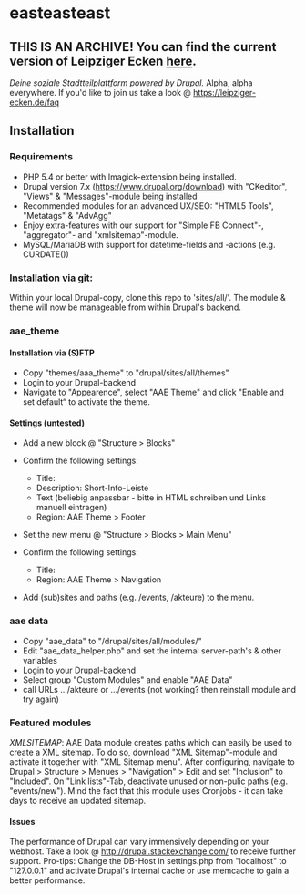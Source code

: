 # easteasteast

## THIS IS AN ARCHIVE! You can find the current version of Leipziger Ecken [here](https://github.com/Leipziger-Ecken/drupal).

*Deine soziale Stadtteilplattform powered by Drupal.*
Alpha, alpha everywhere. If you'd like to join us take a look @ https://leipziger-ecken.de/faq

## Installation

### Requirements

- PHP 5.4 or better with Imagick-extension being installed.
- Drupal version 7.x (https://www.drupal.org/download) with "CKeditor", "Views" & "Messages"-module being installed
- Recommended modules for an advanced UX/SEO: "HTML5 Tools", "Metatags" & "AdvAgg"
- Enjoy extra-features with our support for "Simple FB Connect"-, "aggregator"- and "xmlsitemap"-module.
- MySQL/MariaDB with support for datetime-fields and -actions (e.g. CURDATE())

### Installation via git:

Within your local Drupal-copy, clone this repo to 'sites/all/'. The module & theme will now be manageable from within Drupal's backend.

### aae_theme

#### Installation via (S)FTP

- Copy "themes/aaa_theme" to "drupal/sites/all/themes"
- Login to your Drupal-backend
- Navigate to "Appearence", select "AAE Theme" and click "Enable and set default“ to activate the theme.

#### Settings (untested)

- Add a new block @ "Structure > Blocks"
- Confirm the following settings:

  - Title: <none>
  - Description: Short-Info-Leiste
  - Text (beliebig anpassbar - bitte in HTML schreiben und Links manuell eintragen)
  - Region: AAE Theme > Footer

- Set the new menu @ "Structure > Blocks > Main Menu"
- Confirm the following settings:

  - Title: <none>
  - Region: AAE Theme > Navigation

- Add (sub)sites and paths (e.g. /events, /akteure) to the menu.

### aae data

- Copy "aae_data" to "/drupal/sites/all/modules/"
- Edit "aae_data_helper.php" and set the internal server-path's & other variables
- Login to your Drupal-backend
- Select group "Custom Modules" and enable "AAE Data"
- call URLs .../akteure or .../events (not working? then reinstall module and try again)


### Featured modules

*XMLSITEMAP*: AAE Data module creates paths which can easily be used to create a XML sitemap. To do so, download "XML Sitemap"-module and activate it together with "XML Sitemap menu". After configuring, navigate to Drupal > Structure > Menues > "Navigation" > Edit and set "Inclusion" to "Included". On "Link lists"-Tab, deactivate unused or non-pulic paths (e.g. "events/new"). Mind the fact that this module uses  Cronjobs - it can take days to receive an updated sitemap.

#### Issues

The performance of Drupal can vary immensively depending on your webhost. Take a look @ http://drupal.stackexchange.com/
to receive further support. Pro-tips: Change the DB-Host in settings.php
from "localhost" to "127.0.0.1" and activate Drupal's internal cache or use memcache to gain a better performance.
